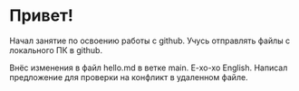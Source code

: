 # Привет!

Начал занятие по освоению работы с github.
Учусь отправлять файлы с локального ПК в github.

Внёс изменения в файл hello.md в ветке main. E-xo-xo English. Написал предложение для проверки на конфликт в удаленном файле.

